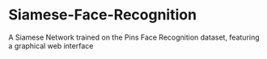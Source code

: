 # Siamese-Face-Recognition
A Siamese Network trained on the Pins Face Recognition dataset, featuring a graphical web interface
